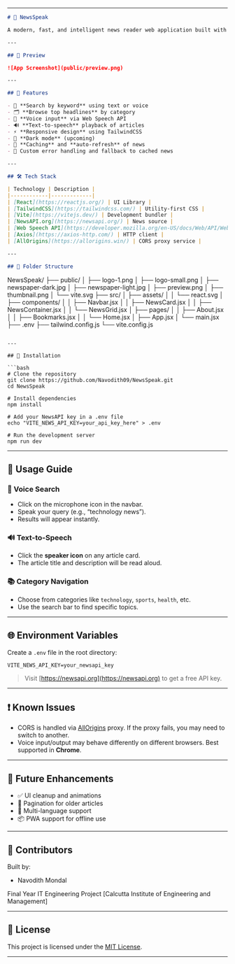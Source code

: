 
---

```markdown
# 📰 NewsSpeak

A modern, fast, and intelligent news reader web application built with **React**, **TailwindCSS**, and the **News API**. This project supports both **text search** and **voice interaction**, allowing users to browse current events via category, search by topic, and even listen to the news read aloud.

---

## 📸 Preview

![App Screenshot](public/preview.png)

---

## 🚀 Features

- 🔎 **Search by keyword** using text or voice
- 🗂️ **Browse top headlines** by category
- 🎤 **Voice input** via Web Speech API
- 🔊 **Text-to-speech** playback of articles
- ⚡ **Responsive design** using TailwindCSS
- 🌙 **Dark mode** (upcoming)
- 🧠 **Caching** and **auto-refresh** of news
- 🧰 Custom error handling and fallback to cached news

---

## 🛠️ Tech Stack

| Technology | Description |
|------------|-------------|
| [React](https://reactjs.org/) | UI Library |
| [TailwindCSS](https://tailwindcss.com/) | Utility-first CSS |
| [Vite](https://vitejs.dev/) | Development bundler |
| [NewsAPI.org](https://newsapi.org/) | News source |
| [Web Speech API](https://developer.mozilla.org/en-US/docs/Web/API/Web_Speech_API) | Voice input and output |
| [Axios](https://axios-http.com/) | HTTP client |
| [AllOrigins](https://allorigins.win/) | CORS proxy service |

---

## 📁 Folder Structure

```

NewsSpeak/
├── public/
│   ├── logo-1.png
│   ├── logo-small.png
│   ├── newspaper-dark.jpg
│   ├── newspaper-light.jpg
│   ├── preview.png
│   ├── thumbnail.png
│   └── vite.svg
├── src/
│   ├── assets/
│   │   └── react.svg
│   ├── components/
│   │   ├── Navbar.jsx
│   │   ├── NewsCard.jsx
│   │   ├── NewsContainer.jsx
│   │   └── NewsGrid.jsx
│   ├── pages/
│   │   ├── About.jsx
│   │   ├── Bookmarks.jsx
│   │   └── Home.jsx
│   ├── App.jsx
│   └── main.jsx
├── .env
├── tailwind.config.js
└── vite.config.js

````

---

## 🔧 Installation

```bash
# Clone the repository
git clone https://github.com/Navodith09/NewsSpeak.git
cd NewsSpeak

# Install dependencies
npm install

# Add your NewsAPI key in a .env file
echo "VITE_NEWS_API_KEY=your_api_key_here" > .env

# Run the development server
npm run dev
````

---

## 🧠 Usage Guide

### 🎤 Voice Search

* Click on the microphone icon in the navbar.
* Speak your query (e.g., “technology news”).
* Results will appear instantly.

### 🔊 Text-to-Speech

* Click the **speaker icon** on any article card.
* The article title and description will be read aloud.

### 📚 Category Navigation

* Choose from categories like `technology`, `sports`, `health`, etc.
* Use the search bar to find specific topics.

---

## 🌐 Environment Variables

Create a `.env` file in the root directory:

```
VITE_NEWS_API_KEY=your_newsapi_key
```

> Visit [https://newsapi.org](https://newsapi.org) to get a free API key.

---

## ❗ Known Issues

* CORS is handled via [AllOrigins](https://allorigins.win/) proxy. If the proxy fails, you may need to switch to another.
* Voice input/output may behave differently on different browsers. Best supported in **Chrome**.

---

## 📌 Future Enhancements

* ✅ UI cleanup and animations
* 🔁 Pagination for older articles
* 💬 Multi-language support
* 📦 PWA support for offline use

---

## 🤝 Contributors

Built by:

* Navodith Mondal

Final Year IT Engineering Project
\[Calcutta Institute of Engineering and Management]

---

## 📃 License

This project is licensed under the [MIT License](LICENSE).

---
